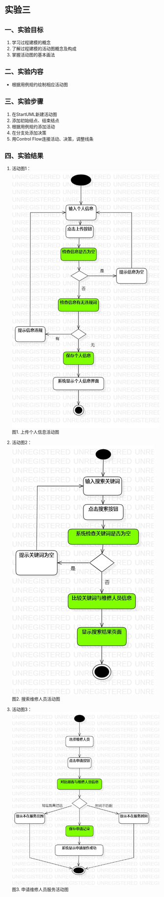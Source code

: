 # 实验三

## 一、实验目标

1. 学习过程建模的概念
2. 了解过程建模的活动图概念及构成
3. 掌握活动图的基本画法

## 二、实验内容

- 根据用例规约绘制相应活动图

## 三、实验步骤

1. 在StartUML新建活动图
2. 添加初始结点、结束结点  
3. 根据用例规约添加活动
4. 在分支处添加决策  
5. 用Control Flow连接活动、决策，调整线条

## 四、实验结果
1. 活动图1：  
![上传个人信息活动图](./ActivityDiagram1.jpg)  
图1. 上传个人信息活动图

2. 活动图2：  
![搜索维修人员活动图](./ActivityDiagram2.jpg)  
图2. 搜索维修人员活动图

3. 活动图3：  
![申请维修人员服务活动图](./ActivityDiagram3.jpg)  
图3. 申请维修人员服务活动图